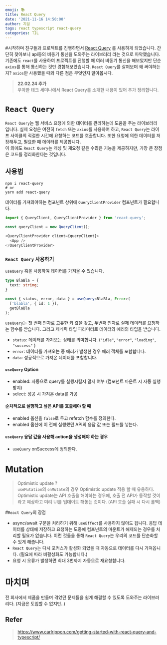 ```yaml
---
emoji: 📚
title: React Query
date: '2021-11-16 14:50:00'
author: 지걸
tags: react typescript react-query
categories: TIL
---
```


#시작하며
친구들과 프로젝트를 진행하면서 [React Query](https://react-query.tanstack.com/) 를 사용하게 되었습니다. 간단히 찾아보니 api등의 비동기 통신을 도와주는 라이브러리 라는 것으로 파악했습니다. 기존에도 `react`를 사용하여 프로젝트를 진행할 때 여러 비동기 통신을 해보았지만 단순 `axios`를 통해 통신하는 것만 경험해보았습니다. `React Query`를 살펴보며 왜 써야하는지? `axios`만 사용했을 때와 다른 점은 무엇인지 알아봅시다.  
> **22.02.24 추가**  
> 우아한 테크 세미나에서 React Query를 소개한 내용이 있어 추가 정리합니다.

# `React Query`
`React Query`는 웹 서비스 요청에 의한 데이터를 관리하는데 도움을 주는 라이브러리 입니다. 실제 요청은 여전히 `fetch` 또는 `axios`를 사용하여 하고, `React Query`는 라이프 사이클의 적절한 시간에 요청하는 코드를 호출합니다. 또한 요청에 의한 데이터를 저장해두고, 필요한 때 데이터를 제공합니다.  
이 외에도 `React Query`는 캐싱 및 재요청 같은 수많은 기능을 제공하지만, 가장 큰 장점은 코드를 정리화한다는 것입니다.

## 사용법
```
npm i react-query
# or
yarn add react-query
```

데이터를 가져와야하는 컴포넌트 상위에 `QueryClientProvider` 컴포넌트가 필요합니다.
```javascript
import { QueryClient, QueryClientProvider } from 'react-query';

const queryClient = new QueryClient();
  
<QueryClientProvider client={queryClient}>
  <App />
</QueryClientProvider>
```

### `React Query` 사용하기
`useQuery` 훅을 사용하여 데이터를 가져올 수 있습니다.
```typescript
type BlaBla = {
  text: string;
}

const { status, error, data } = useQuery<BlaBla, Error>(
  ['blabla', { id: 1 }],
  getBlaBla
);
```
`useQuery`는 첫 번째 인자로 고유한 키 값을 갖고, 두번째 인자로 실제 데이터를 요청하는 함수를 받습니다. 그리고 제네릭 타입 파라미터로 데이터와 에러의 타입을 받습니다.

- `status`: 데이터를 가져오는 상태를 의미합니다. (`"idle"`, `"error"`, `"loading"`, `"success"` )
- `error`: 데이터를 가져오는 중 에러가 발생한 경우 에러 객체를 포함합니다.
- `data`: 성공적으로 가져온 데이터를 포함합니다.

#### `useQuery` Option
- enabled: 자동으로 query를 실행시킬지 말지 여부 (컴포넌트 마운트 시 자동 실행 방지)
- select: 성공 시 가져온 data를 가공

#### 순차적으로 실행하고 싶은 API를 호출해야 할 때
- enabled 옵션을 `false`로 두고 refetch 함수를 정의한다.
- enabled 옵션에 이 전에 실행했던 API의 응답 값 또는 필드를 넣는다.

#### `useQuery` 응답 값을 사용해 action을 생성해야 하는 경우
- `useQuery` onSuccess에 정의한다.

# Mutation
> Optimistic update ?  
> `useMutation`의 `onMutate`의 경우 Optimistic update 적용 할 때 유용하다.  
> Optimistic update는 API 호출을 해야하는 경우에, 호출 전 API가 동작할 것이라고 예상하고 미리 UI를 업데이트 해놓는 것이다. (API 호출 실패 시 다시 롤백)

#`React Query`의 장점
- async/await 구문을 처리하기 위해 `useEffect`를 사용하지 않아도 됩니다. 응답 데이터를 상태에 저장하고 요청하는 도중에 컴포넌트의 마운트가 해제되는 경우를 처리할 필요가 없습니다. 이런 것들을 통해 `React Query`는 우리의 코드를 단순화할 수 있게 해줍니다.
- `React Query`는 다시 포커스가 활성화 되었을 때 자동으로 데이터를 다시 가져옵니다. (필요에 따라 비활성화도 가능합니다.)
- 요청 시 오류가 발생하면 최대 3번까지 자동으로 재요청합니다. 

# 마치며
전 회사에서 제품을 만들며 겪었던 문제들을 쉽게 해결할 수 있도록 도와주는 라이브러리다. (지금은 도입할 수 없지만..) 

## Refer
> https://www.carlrippon.com/getting-started-with-react-query-and-typescript/
